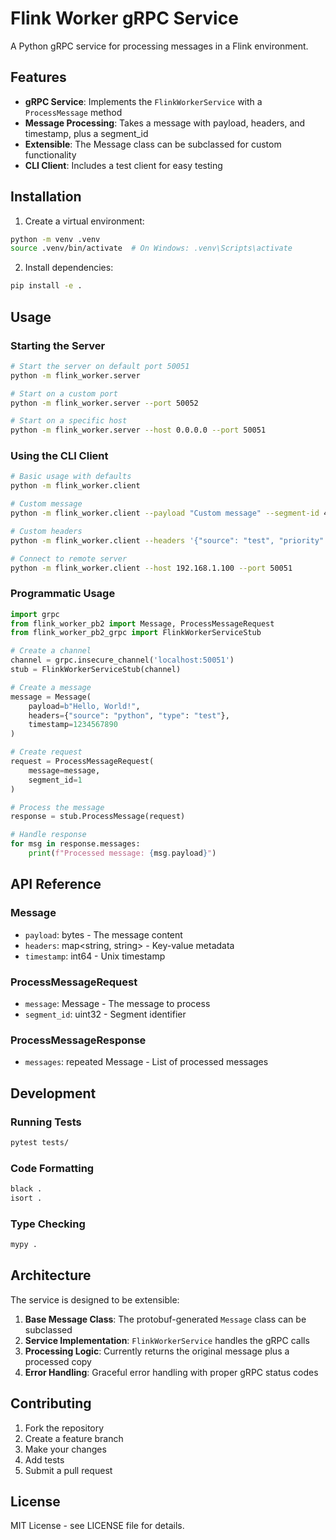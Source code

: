 # Flink Worker gRPC Service

A Python gRPC service for processing messages in a Flink environment.

## Features

- **gRPC Service**: Implements the `FlinkWorkerService` with a `ProcessMessage` method
- **Message Processing**: Takes a message with payload, headers, and timestamp, plus a segment_id
- **Extensible**: The Message class can be subclassed for custom functionality
- **CLI Client**: Includes a test client for easy testing

## Installation

1. Create a virtual environment:
```bash
python -m venv .venv
source .venv/bin/activate  # On Windows: .venv\Scripts\activate
```

2. Install dependencies:
```bash
pip install -e .
```

## Usage

### Starting the Server

```bash
# Start the server on default port 50051
python -m flink_worker.server

# Start on a custom port
python -m flink_worker.server --port 50052

# Start on a specific host
python -m flink_worker.server --host 0.0.0.0 --port 50051
```

### Using the CLI Client

```bash
# Basic usage with defaults
python -m flink_worker.client

# Custom message
python -m flink_worker.client --payload "Custom message" --segment-id 42

# Custom headers
python -m flink_worker.client --headers '{"source": "test", "priority": "high"}'

# Connect to remote server
python -m flink_worker.client --host 192.168.1.100 --port 50051
```

### Programmatic Usage

```python
import grpc
from flink_worker_pb2 import Message, ProcessMessageRequest
from flink_worker_pb2_grpc import FlinkWorkerServiceStub

# Create a channel
channel = grpc.insecure_channel('localhost:50051')
stub = FlinkWorkerServiceStub(channel)

# Create a message
message = Message(
    payload=b"Hello, World!",
    headers={"source": "python", "type": "test"},
    timestamp=1234567890
)

# Create request
request = ProcessMessageRequest(
    message=message,
    segment_id=1
)

# Process the message
response = stub.ProcessMessage(request)

# Handle response
for msg in response.messages:
    print(f"Processed message: {msg.payload}")
```

## API Reference

### Message

- `payload`: bytes - The message content
- `headers`: map<string, string> - Key-value metadata
- `timestamp`: int64 - Unix timestamp

### ProcessMessageRequest

- `message`: Message - The message to process
- `segment_id`: uint32 - Segment identifier

### ProcessMessageResponse

- `messages`: repeated Message - List of processed messages

## Development

### Running Tests

```bash
pytest tests/
```

### Code Formatting

```bash
black .
isort .
```

### Type Checking

```bash
mypy .
```

## Architecture

The service is designed to be extensible:

1. **Base Message Class**: The protobuf-generated `Message` class can be subclassed
2. **Service Implementation**: `FlinkWorkerService` handles the gRPC calls
3. **Processing Logic**: Currently returns the original message plus a processed copy
4. **Error Handling**: Graceful error handling with proper gRPC status codes

## Contributing

1. Fork the repository
2. Create a feature branch
3. Make your changes
4. Add tests
5. Submit a pull request

## License

MIT License - see LICENSE file for details.
